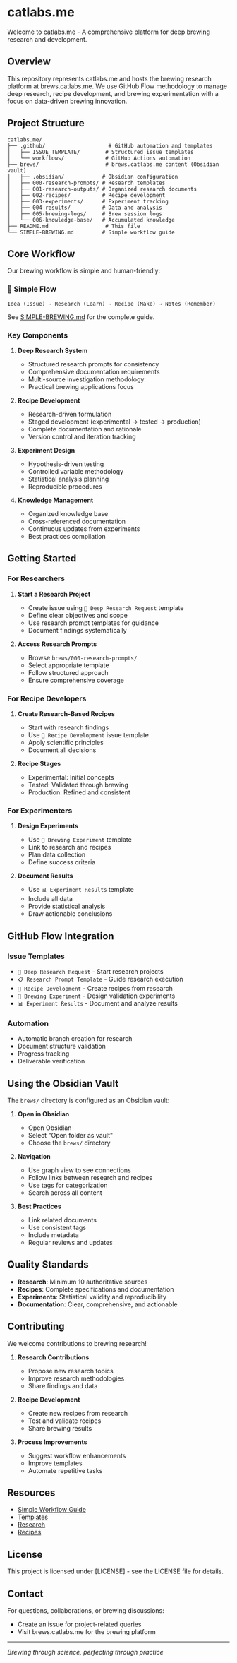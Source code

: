 # catlabs.me

Welcome to catlabs.me - A comprehensive platform for deep brewing research and development.

## Overview

This repository represents catlabs.me and hosts the brewing research platform at brews.catlabs.me. We use GitHub Flow methodology to manage deep research, recipe development, and brewing experimentation with a focus on data-driven brewing innovation.

## Project Structure

```
catlabs.me/
├── .github/                    # GitHub automation and templates
│   ├── ISSUE_TEMPLATE/        # Structured issue templates
│   └── workflows/             # GitHub Actions automation
├── brews/                     # brews.catlabs.me content (Obsidian vault)
│   ├── .obsidian/            # Obsidian configuration
│   ├── 000-research-prompts/ # Research templates
│   ├── 001-research-outputs/ # Organized research documents
│   ├── 002-recipes/          # Recipe development
│   ├── 003-experiments/      # Experiment tracking
│   ├── 004-results/          # Data and analysis
│   ├── 005-brewing-logs/     # Brew session logs
│   └── 006-knowledge-base/   # Accumulated knowledge
├── README.md                  # This file
└── SIMPLE-BREWING.md         # Simple workflow guide
```

## Core Workflow

Our brewing workflow is simple and human-friendly:

### 🍺 Simple Flow
```
Idea (Issue) → Research (Learn) → Recipe (Make) → Notes (Remember)
```

See [SIMPLE-BREWING.md](./SIMPLE-BREWING.md) for the complete guide.

### Key Components

1. **Deep Research System**
   - Structured research prompts for consistency
   - Comprehensive documentation requirements
   - Multi-source investigation methodology
   - Practical brewing applications focus

2. **Recipe Development**
   - Research-driven formulation
   - Staged development (experimental → tested → production)
   - Complete documentation and rationale
   - Version control and iteration tracking

3. **Experiment Design**
   - Hypothesis-driven testing
   - Controlled variable methodology
   - Statistical analysis planning
   - Reproducible procedures

4. **Knowledge Management**
   - Organized knowledge base
   - Cross-referenced documentation
   - Continuous updates from experiments
   - Best practices compilation

## Getting Started

### For Researchers

1. **Start a Research Project**
   - Create issue using `🔬 Deep Research Request` template
   - Define clear objectives and scope
   - Use research prompt templates for guidance
   - Document findings systematically

2. **Access Research Prompts**
   - Browse `brews/000-research-prompts/`
   - Select appropriate template
   - Follow structured approach
   - Ensure comprehensive coverage

### For Recipe Developers

1. **Create Research-Based Recipes**
   - Start with research findings
   - Use `🍺 Recipe Development` issue template
   - Apply scientific principles
   - Document all decisions

2. **Recipe Stages**
   - Experimental: Initial concepts
   - Tested: Validated through brewing
   - Production: Refined and consistent

### For Experimenters

1. **Design Experiments**
   - Use `🧪 Brewing Experiment` template
   - Link to research and recipes
   - Plan data collection
   - Define success criteria

2. **Document Results**
   - Use `📊 Experiment Results` template
   - Include all data
   - Provide statistical analysis
   - Draw actionable conclusions

## GitHub Flow Integration

### Issue Templates
- `🔬 Deep Research Request` - Start research projects
- `📋 Research Prompt Template` - Guide research execution  
- `🍺 Recipe Development` - Create recipes from research
- `🧪 Brewing Experiment` - Design validation experiments
- `📊 Experiment Results` - Document and analyze results

### Automation
- Automatic branch creation for research
- Document structure validation
- Progress tracking
- Deliverable verification

## Using the Obsidian Vault

The `brews/` directory is configured as an Obsidian vault:

1. **Open in Obsidian**
   - Open Obsidian
   - Select "Open folder as vault"
   - Choose the `brews/` directory

2. **Navigation**
   - Use graph view to see connections
   - Follow links between research and recipes
   - Use tags for categorization
   - Search across all content

3. **Best Practices**
   - Link related documents
   - Use consistent tags
   - Include metadata
   - Regular reviews and updates

## Quality Standards

- **Research**: Minimum 10 authoritative sources
- **Recipes**: Complete specifications and documentation
- **Experiments**: Statistical validity and reproducibility
- **Documentation**: Clear, comprehensive, and actionable

## Contributing

We welcome contributions to brewing research! 

1. **Research Contributions**
   - Propose new research topics
   - Improve research methodologies
   - Share findings and data

2. **Recipe Development**
   - Create new recipes from research
   - Test and validate recipes
   - Share brewing results

3. **Process Improvements**
   - Suggest workflow enhancements
   - Improve templates
   - Automate repetitive tasks

## Resources

- [Simple Workflow Guide](./SIMPLE-BREWING.md)
- [Templates](./brews/templates/)
- [Research](./brews/research/)
- [Recipes](./brews/recipes/)

## License

This project is licensed under [LICENSE] - see the LICENSE file for details.

## Contact

For questions, collaborations, or brewing discussions:
- Create an issue for project-related queries
- Visit brews.catlabs.me for the brewing platform

---

*Brewing through science, perfecting through practice*